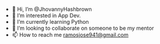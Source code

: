 - 👋 Hi, I’m @JhovannyHashbrown
- 👀 I’m interested in App Dev.
- 🌱 I’m currently learning Python
- 💞️ I’m looking to collaborate on someone to be my mentor
- 📫 How to reach me ramosjose941@gmail.com

<!---
JhovannyHashbrown/JhovannyHashbrown is a ✨ special ✨ repository because its `README.md` (this file) appears on your GitHub profile.
You can click the Preview link to take a look at your changes.
--->
